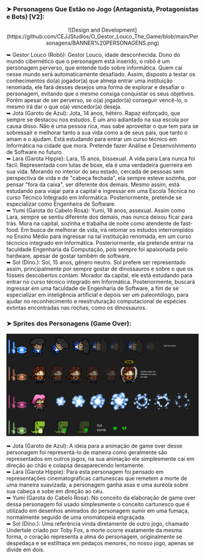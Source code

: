 
### ➤ Personagens Que Estão no Jogo (Antagonista, Protagonistas e Bots) [V2]:
<p  align="center">
![Design and Development](https://github.com/CEJJStudios/O_Gestor_Louco_The_Game/blob/main/Personagens/BANNER%20PERSONAGENS.png)
</p>

➥ Gestor Louco (Robô): Gestor Louco, idade desconhecida. Dono do mundo cibernético que o personagem está inserido, o robô é um personagem perverso, que entende tudo sobre informática. Quem cai nesse mundo será automaticamente desafiado. Assim, disposto a testar os conhecimentos do(a) jogador(a) que almeja entrar uma instituição renomada, ele fará desses desejos uma forma de explorar e desafiar o personagem, evitando que o mesmo consiga conquistar os seus objetivos. Porém apesar de ser perverso, se o(a) jogador(a) conseguir vencê-lo, o mesmo irá dar o que o(a) vencedor(a) deseja.<br>
➥ Jota (Garoto de Azul): Jota, 14 anos, hétero. Rapaz esforçado, que sempre se destacou nos estudos. É um ano adiantado na sua escola por causa disso. Não é uma pessoa rica, mas sabe aproveitar o que tem para se sobressair e melhorar tanto a sua vida como a de seus pais, que tanto o amam e o ajudam. Está estudando para entrar um curso técnico em Informática na cidade que mora. Pretende fazer Análise e Desenvolvimento de Software no futuro.<br>
➥ Lara (Garota Hippie): Lara, 15 anos, bissexual. A vida para Lara nunca foi fácil. Representada com lutas de boxe, ela é uma verdadeira guerreira em sua vida. Morando no interior do seu estado, cercada de pessoas sem perspectiva de vida e de "cabeça fechada", ela sempre esteve sozinha, por pensar "fora da caixa", ser diferente dos demais. Mesmo assim, está estudando para viajar para a capital e ingressar em uma Escola Técnica no curso Técnico Integrado em Informática. Posteriormente, pretende se especializar como Engenheira de Software.<br>
➥ Yumi (Garota do Cabelo Rosa): Yumi, 18 anos, assexual. Assim como Lara, sempre se sentiu diferente dos demais, mas nunca deixou ficar para trás. Mora na capital, sozinha e trabalha de noite como atendente de fast-food. Em busca de melhorar de vida, irá retomar os estudos interrompidos no Ensino Médio para ingressar na tal instituição renomada, em um curso técncico integrado em Informática. Posteriormente, ela pretende entrar na faculdade Engenharia da Computação, pois sempre foi apaixonada pelo hardware, apesar de gostar também de software.<br>
➥ Sol (Dino.): Sol, 15 anos, gênero neutro. Sol prefere ser representado assim, principalmente por sempre gostar de dinossauros e sobre o que os fósseis descobertos contam. Morador da capital, ele está estudando para entrar no curso técnico integrado em Informática. Posteriormente, buscará ingressar em uma faculdade de Engenharia de Software, a fim de se especializar em inteligência artificial e depois ser um paleontólogo, para ajudar no reconhecimento e reestruturação computacional de espécies extintas encontradas nas rochas, como os dinossauros.<br>

### ➤ Sprites dos Personagens (Game Over):

![Design and Development](https://github.com/CEJJStudios/O_Gestor_Louco_The_Game/blob/main/Personagens/Game%20Over.png)

➥ Jota (Garoto de Azul): A ideia para a animação de game over desse personagem foi representá-lo de maneira como geralmente são representados em outros jogos, na sua animação ele simplesmente cai em direção ao chão e colapsa desaparecendo lentamente.<br>
➥ Lara (Garota Hippie): Para esta personagem foi pensado em representações cinematográficas cartunescas que remetem a morte de uma maneira suavizada, a personagem ganha asas e uma auréola sobre sua cabeça e sobe em direção ao céu.<br>
➥ Yumi (Garota do Cabelo Rosa): No conceito da elaboração de game over dessa personagem foi usado simplesmente o conceito cartunesco que é utilizado em desenhos animados do personagem sumir em uma fumaça, normalmente seguido de uma onomatopeia engraçada.<br>
➥ Sol (Dino.):  Uma referência vinda diretamente de outro jogo, chamado Undertale criado por Toby Fox, a morte ocorre exatamente da mesma forma, o coração representa a alma do personagem, originalmente se despedaça e se estilhaça em pedaços menores, no nosso jogo, apenas se divide em dois.
